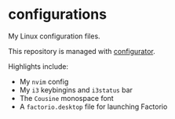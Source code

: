 # configurations

My Linux configuration files.

This repository is managed with [configurator](https://github.com/dchiquito/configurator).

Highlights include:
* My `nvim` config
* My `i3` keybingins and `i3status` bar
* The `Cousine` monospace font
* A `factorio.desktop` file for launching Factorio
